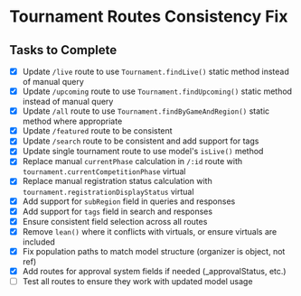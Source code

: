 # Tournament Routes Consistency Fix

## Tasks to Complete

- [x] Update `/live` route to use `Tournament.findLive()` static method instead of manual query
- [x] Update `/upcoming` route to use `Tournament.findUpcoming()` static method instead of manual query
- [x] Update `/all` route to use `Tournament.findByGameAndRegion()` static method where appropriate
- [x] Update `/featured` route to be consistent
- [x] Update `/search` route to be consistent and add support for tags
- [x] Update single tournament route to use model's `isLive()` method
- [x] Replace manual `currentPhase` calculation in `/:id` route with `tournament.currentCompetitionPhase` virtual
- [x] Replace manual registration status calculation with `tournament.registrationDisplayStatus` virtual
- [x] Add support for `subRegion` field in queries and responses
- [x] Add support for `tags` field in search and responses
- [x] Ensure consistent field selection across all routes
- [x] Remove `lean()` where it conflicts with virtuals, or ensure virtuals are included
- [x] Fix population paths to match model structure (organizer is object, not ref)
- [x] Add routes for approval system fields if needed (_approvalStatus, etc.)
- [ ] Test all routes to ensure they work with updated model usage
